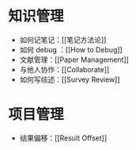 # 知识管理

- 如何记笔记：[[笔记方法论]]
- 如何 debug ：[[How to Debug]]
- 文献管理：[[Paper Management]]
- 与他人协作：[[Collaborate]]
- 如何写综述：[[Survey Review]]

# 项目管理

- 结果偏移：[[Result Offset]]
